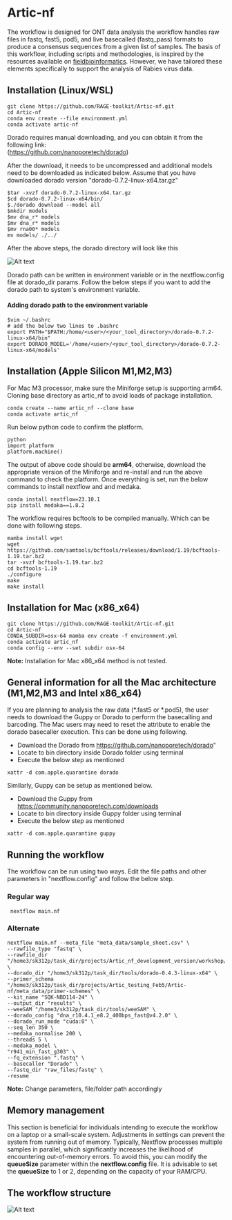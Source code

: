 # Artic-nf
The workflow is designed for ONT data analysis the workflow handles raw files in fastq, fast5, pod5, and live basecalled (fastq_pass) formats to produce a consensus sequences from a given list of samples. 
The basis of this workflow, including scripts and methodologies, is inspired by the resources available on [fieldbioinformatics](https://github.com/artic-network/fieldbioinformatics). 
However, we have tailored these elements specifically to support the analysis of Rabies virus data.

## Installation (Linux/WSL)
```
git clone https://github.com/RAGE-toolkit/Artic-nf.git
cd Artic-nf
conda env create --file environment.yml
conda activate artic-nf
```
Dorado requires manual downloading, and you can obtain it from the following link:   
(https://github.com/nanoporetech/dorado)

After the download, it needs to be uncompressed and additional models need to be downloaded as indicated below. Assume that you have downloaded dorado version "dorado-0.7.2-linux-x64.tar.gz"
```
$tar -xvzf dorado-0.7.2-linux-x64.tar.gz
$cd dorado-0.7.2-linux-x64/bin/
$./dorado download --model all
$mkdir models
$mv dna_r* models
$mv dna_r* models
$mv rna00* models
mv models/ ./../
```
After the above steps, the dorado directory will look like this 


![Alt text](/img/dorado_dir_structure.png)

Dorado path can be written in environment variable or in the nextflow.config file at dorado_dir params. Follow the below steps if you want to add the dorado path to system's environment variable.

#### Adding dorado path to the environment variable
```
$vim ~/.bashrc
# add the below two lines to .bashrc
export PATH="$PATH:/home/<user>/<your_tool_directory>/dorado-0.7.2-linux-x64/bin"
export DORADO_MODEL='/home/<user>/<your_tool_directory>/dorado-0.7.2-linux-x64/models'
```

## Installation (Apple Silicon M1,M2,M3)

For Mac M3 processor, make sure the Miniforge setup is supporting arm64. Cloning base directory as artic_nf to avoid loads of package installation.

```
conda create --name artic_nf --clone base
conda activate artic_nf
```

Run below python code to confirm the platform. 

```
python
import platform
platform.machine()
```

The output of above code should be **arm64**, otherwise, download the appropriate version of the Miniforge and re-install and run the above command to check the platform.
Once everything is set, run the below commands to install nextflow and and medaka.

```
conda install nextflow=23.10.1
pip install medaka==1.8.2
```

The workflow requires bcftools to be compiled manually. Which can be done with following steps.

```
mamba install wget
wget https://github.com/samtools/bcftools/releases/download/1.19/bcftools-1.19.tar.bz2
tar -xvzf bcftools-1.19.tar.bz2
cd bcftools-1.19
./configure
make
make install
```

## Installation for Mac (x86_x64)
```
git clone https://github.com/RAGE-toolkit/Artic-nf.git
cd Artic-nf
CONDA_SUBDIR=osx-64 mamba env create -f environment.yml
conda activate artic_nf
conda config --env --set subdir osx-64
```
**Note:** Installation for Mac x86_x64 method is not tested.

## General information for all the Mac architecture (M1,M2,M3 and Intel x86_x64)
 
If you are planning to analysis the raw data (*.fast5 or *.pod5), the user needs to download the Guppy or Dorado to perform the basecalling and barcoding. 
The Mac users may need to reset the attribute to enable the dorado basecaller execution. This can be done using following.
- Download the Dorado from https://github.com/nanoporetech/dorado"
- Locate to bin directory inside Dorado folder using terminal
- Execute the below step as mentioned

```
xattr -d com.apple.quarantine dorado
```
Similarly, Guppy can be setup as mentioned below.
- Download the Guppy from https://community.nanoporetech.com/downloads
- Locate to bin directory inside Guppy folder using terminal
- Execute the below step as mentioned

```
xattr -d com.apple.quarantine guppy
```

## Running the workflow
The workflow can be run using two ways. Edit the file paths and other parameters in "nextflow.config" and follow the below step. 
### Regular way
```
 nextflow main.nf 
```

### Alternate
```
nextflow main.nf --meta_file "meta_data/sample_sheet.csv" \
--rawfile_type "fastq" \
--rawfile_dir "/home3/sk312p/task_dir/projects/Artic_nf_development_version/workshop/fastq_pass" \
--dorado_dir "/home3/sk312p/task_dir/tools/dorado-0.4.3-linux-x64" \
--primer_schema "/home3/sk312p/task_dir/projects/Artic_testing_Feb5/Artic-nf/meta_data/primer-schemes" \
--kit_name "SQK-NBD114-24" \
--output_dir "results" \
--weeSAM "/home3/sk312p/task_dir/tools/weeSAM" \
--dorado_config "dna_r10.4.1_e8.2_400bps_fast@v4.2.0" \
--dorado_run_mode "cuda:0" \
--seq_len 350 \
--medaka_normalise 200 \
--threads 5 \
--medaka_model \
"r941_min_fast_g303" \
--fq_extension ".fastq" \
--basecaller "Dorado" \
--fastq_dir "raw_files/fastq" \
-resume
```
**Note:** Change parameters, file/folder path accordingly

## Memory management
This section is beneficial for individuals intending to execute the workflow on a laptop or a small-scale system. Adjustments in settings can prevent the system from running out of memory. Typically, Nextflow processes multiple samples in parallel, which significantly increases the likelihood of encountering out-of-memory errors. To avoid this, you can modify the **queueSize** parameter within the **nextflow.config** file. It is advisable to set the **queueSize** to 1 or 2, depending on the capacity of your RAM/CPU.

## The workflow structure
![Alt text](/img/workflow.png)
